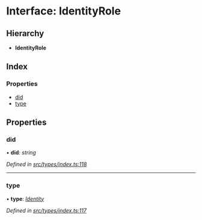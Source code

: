 # Interface: IdentityRole

## Hierarchy

* **IdentityRole**

## Index

### Properties

* [did](identityrole.md#did)
* [type](identityrole.md#type)

## Properties

###  did

• **did**: *string*

*Defined in [src/types/index.ts:118](https://github.com/PolymathNetwork/polymesh-sdk/blob/cfab557b/src/types/index.ts#L118)*

___

###  type

• **type**: *[Identity](../enums/roletype.md#identity)*

*Defined in [src/types/index.ts:117](https://github.com/PolymathNetwork/polymesh-sdk/blob/cfab557b/src/types/index.ts#L117)*

